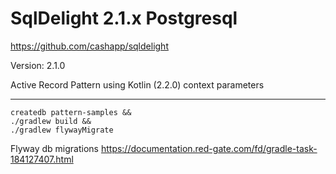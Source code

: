 # SqlDelight 2.1.x Postgresql

https://github.com/cashapp/sqldelight

Version: 2.1.0

Active Record Pattern using Kotlin (2.2.0) context parameters 

----

```shell
createdb pattern-samples &&
./gradlew build &&
./gradlew flywayMigrate
```

Flyway db migrations
https://documentation.red-gate.com/fd/gradle-task-184127407.html
